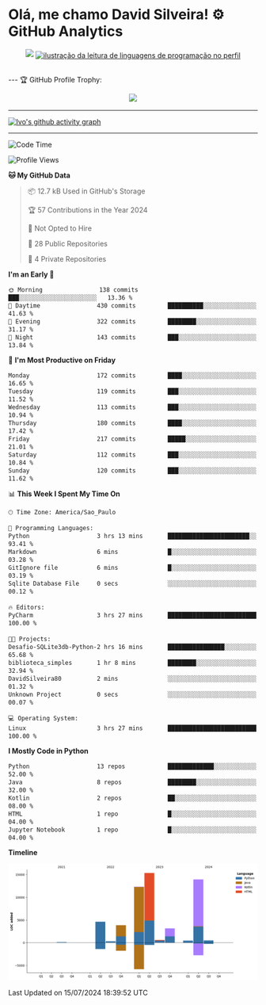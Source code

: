 
# Olá, me chamo David Silveira! ⚙️ GitHub Analytics

<div width="100%" align="center">
  <img  src="http://github-profile-summary-cards.vercel.app/api/cards/profile-details?username=DavidSilveira80&theme=transparent"/>
  <a href="https://github.com/Gurupreet" title="ilustração do mapeamento de linguagens">
  <img align="center" src="https://github-readme-stats.vercel.app/api/top-langs/?username=DavidSilveira80&theme=dracula&hide_langs_below=1" alt="ilustração da leitura de linguagens de programação no perfil"/>
</a>
</div>


<br />

--- 🏆 GitHub Profile Trophy:

<p align="center">
  <a
    href="https://github.com/ryo-ma/github-profile-trophy"
    title="repositório de troféus"
  >
    <img
      width="800"
      src="https://github-profile-trophy.vercel.app/?username=DavidSilveira80&column=8&theme=darkhub&no-frame=true&no-bg=true"
    />
  </a>
</p>

---
[![Ivo's github activity graph](https://github-readme-activity-graph.vercel.app/graph?username=DavidSilveira80&bg_color=0d1117&color=708090&line=139ae1&point=ffffff&area=true&hide_border=true)](https://github.com/ip681/)

---
<!--START_SECTION:waka-->
![Code Time](http://img.shields.io/badge/Code%20Time-144%20hrs%2035%20mins-blue)

![Profile Views](http://img.shields.io/badge/Profile%20Views-13-blue)

**🐱 My GitHub Data** 

> 📦 12.7 kB Used in GitHub's Storage 
 > 
> 🏆 57 Contributions in the Year 2024
 > 
> 🚫 Not Opted to Hire
 > 
> 📜 28 Public Repositories 
 > 
> 🔑 4 Private Repositories 
 > 
**I'm an Early 🐤** 

```text
🌞 Morning                138 commits         ███░░░░░░░░░░░░░░░░░░░░░░   13.36 % 
🌆 Daytime                430 commits         ██████████░░░░░░░░░░░░░░░   41.63 % 
🌃 Evening                322 commits         ████████░░░░░░░░░░░░░░░░░   31.17 % 
🌙 Night                  143 commits         ███░░░░░░░░░░░░░░░░░░░░░░   13.84 % 
```
📅 **I'm Most Productive on Friday** 

```text
Monday                   172 commits         ████░░░░░░░░░░░░░░░░░░░░░   16.65 % 
Tuesday                  119 commits         ███░░░░░░░░░░░░░░░░░░░░░░   11.52 % 
Wednesday                113 commits         ███░░░░░░░░░░░░░░░░░░░░░░   10.94 % 
Thursday                 180 commits         ████░░░░░░░░░░░░░░░░░░░░░   17.42 % 
Friday                   217 commits         █████░░░░░░░░░░░░░░░░░░░░   21.01 % 
Saturday                 112 commits         ███░░░░░░░░░░░░░░░░░░░░░░   10.84 % 
Sunday                   120 commits         ███░░░░░░░░░░░░░░░░░░░░░░   11.62 % 
```


📊 **This Week I Spent My Time On** 

```text
🕑︎ Time Zone: America/Sao_Paulo

💬 Programming Languages: 
Python                   3 hrs 13 mins       ███████████████████████░░   93.41 % 
Markdown                 6 mins              █░░░░░░░░░░░░░░░░░░░░░░░░   03.28 % 
GitIgnore file           6 mins              █░░░░░░░░░░░░░░░░░░░░░░░░   03.19 % 
Sqlite Database File     0 secs              ░░░░░░░░░░░░░░░░░░░░░░░░░   00.12 % 

🔥 Editors: 
PyCharm                  3 hrs 27 mins       █████████████████████████   100.00 % 

🐱‍💻 Projects: 
Desafio-SQLite3db-Python-2 hrs 16 mins       ████████████████░░░░░░░░░   65.68 % 
biblioteca_simples       1 hr 8 mins         ████████░░░░░░░░░░░░░░░░░   32.94 % 
DavidSilveira80          2 mins              ░░░░░░░░░░░░░░░░░░░░░░░░░   01.32 % 
Unknown Project          0 secs              ░░░░░░░░░░░░░░░░░░░░░░░░░   00.07 % 

💻 Operating System: 
Linux                    3 hrs 27 mins       █████████████████████████   100.00 % 
```

**I Mostly Code in Python** 

```text
Python                   13 repos            █████████████░░░░░░░░░░░░   52.00 % 
Java                     8 repos             ████████░░░░░░░░░░░░░░░░░   32.00 % 
Kotlin                   2 repos             ██░░░░░░░░░░░░░░░░░░░░░░░   08.00 % 
HTML                     1 repo              █░░░░░░░░░░░░░░░░░░░░░░░░   04.00 % 
Jupyter Notebook         1 repo              █░░░░░░░░░░░░░░░░░░░░░░░░   04.00 % 
```



**Timeline**

![Lines of Code chart](https://raw.githubusercontent.com/DavidSilveira80/DavidSilveira80/master/assets/bar_graph.png)


 Last Updated on 15/07/2024 18:39:52 UTC
<!--END_SECTION:waka-->


